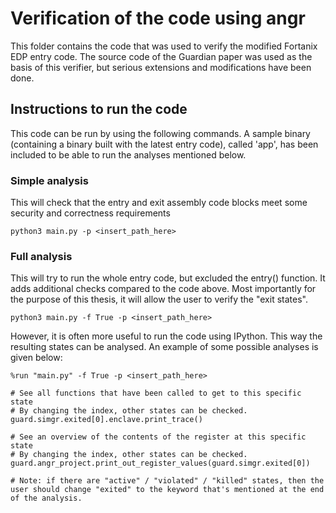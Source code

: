 # Verification of the code using angr
This folder contains the code that was used to verify the modified Fortanix EDP entry code.
The source code of the Guardian paper was used as the basis of this verifier, but serious extensions and modifications have been done.

## Instructions to run the code
This code can be run by using the following commands.
A sample binary (containing a binary built with the latest entry code), called 'app', has been included to be able to run the analyses mentioned below.
### Simple analysis
This will check that the entry and exit assembly code blocks meet some security and correctness requirements
```
python3 main.py -p <insert_path_here> 
```

### Full analysis
This will try to run the whole entry code, but excluded the entry() function.
It adds additional checks compared to the code above.
Most importantly for the purpose of this thesis, it will allow the user to verify the "exit states".
```
python3 main.py -f True -p <insert_path_here> 
```

However, it is often more useful to run the code using IPython.
This way the resulting states can be analysed.
An example of some possible analyses is given below:

```
%run "main.py" -f True -p <insert_path_here> 

# See all functions that have been called to get to this specific state
# By changing the index, other states can be checked.
guard.simgr.exited[0].enclave.print_trace()  

# See an overview of the contents of the register at this specific state
# By changing the index, other states can be checked.
guard.angr_project.print_out_register_values(guard.simgr.exited[0])  

# Note: if there are "active" / "violated" / "killed" states, then the user should change "exited" to the keyword that's mentioned at the end of the analysis.
```

